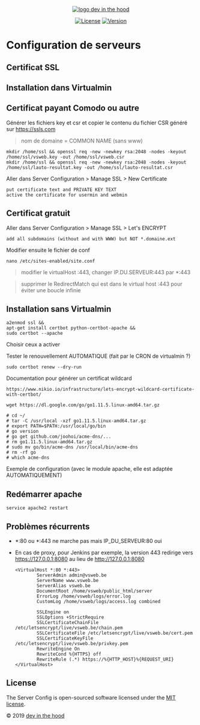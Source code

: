 <p align="center">
    <a href="https://devinthehood.com"><img src="https://github.com/jul6art/slim-skeleton/blob/master/assets/img/logo.png?raw=true" alt="logo dev in the hood"></a>
</p>

<p align="center">
    <a href="https://opensource.org/licenses/MIT" target="_blank"><img src="https://img.shields.io/badge/License-MIT-yellow.svg" alt="License"></a>
    <a href="https://github.com/jul6art/server-config" target="_blank"><img src="https://img.shields.io/static/v1?label=stable&message=v1&color=success" alt="Version"></a>
</p>

Configuration de serveurs
=========================
Certificat SSL
--------------

Installation dans Virtualmin
----------------------------

Certificat payant Comodo ou autre
---------------------------------

Générer les fichiers key et csr et copier le contenu du fichier CSR généré sur https://ssls.com

> nom de domaine = COMMON NAME (sans www)
	
```console
mkdir /home/ssl && openssl req -new -newkey rsa:2048 -nodes -keyout /home/ssl/vsweb.key -out /home/ssl/vsweb.csr
mkdir /home/ssl && openssl req -new -newkey rsa:2048 -nodes -keyout /home/ssl/lauto-resultat.key -out /home/ssl/lauto-resultat.csr
```

Aller dans Server Configuration > Manage SSL > New Certificate

```console
put certificate text and PRIVATE KEY TEXT 
active the certificate for usermin and webmin
```

Certificat gratuit
------------------

Aller dans Server Configuration > Manage SSL > Let's ENCRYPT

```console
add all subdomains (without and with WWW) but NOT *.domaine.ext
```
		
Modifier ensuite le fichier de conf

```console
nano /etc/sites-enabled/site.conf
```
    
> modifier le virtualHost :443, changer IP.DU.SERVEUR:443 par *:443

> supprimer le RedirectMatch qui est dans le virtual host :443
 pour éviter une boucle infinie
 
Installation sans Virtualmin
----------------------------

```console
a2enmod ssl &&
apt-get install certbot python-certbot-apache &&
sudo certbot --apache
```
    
Choisir ceux a activer

Tester le renouvellement AUTOMATIQUE (fait par le CRON de virtualmin ?)

```console
sudo certbot renew --dry-run
```
    
Documentation pour générer un certificat wildcard

    https://www.nikio.io/infrastructure/lets-encrypt-wildcard-certificate-with-certbot/
 
```console
wget https://dl.google.com/go/go1.11.5.linux-amd64.tar.gz

# cd ~/
# tar -C /usr/local -xzf go1.11.5.linux-amd64.tar.gz
# export PATH=$PATH:/usr/local/go/bin
# go version
# go get github.com/joohoi/acme-dns/...
# rm go1.11.5.linux-amd64.tar.gz
# sudo mv go/bin/acme-dns /usr/local/bin/acme-dns
# rm -rf go
# which acme-dns
```   
  
 
Exemple de configuration (avec le module apache, elle est adaptée AUTOMATIQUEMENT)


Redémarrer apache
-----------------

```console
service apache2 restart
```

Problèmes récurrents
--------------------

* *:80 ou *:443 ne marche pas mais IP_DU_SERVEUR:80 oui

* En cas de proxy, pour Jenkins par exemple, la version 443 redirige vers https://127.0.0.1:8080 au lieu de http://127.0.0.1:8080

    ```apacheconfig
    <VirtualHost *:80 *:443>                     						
            ServerAdmin admin@vsweb.be
            ServerName www.vsweb.be
            ServerAlias vsweb.be               					
            DocumentRoot /home/vsweb/public_html/server
            ErrorLog /home/vsweb/logs/error.log
            CustomLog /home/vsweb/logs/access.log combined
            
            SSLEngine on									
            SSLOptions +StrictRequire							
            SSLCertificateChainFile /etc/letsencrypt/live/vsweb.be/chain.pem		
            SSLCertificateFile /etc/letsencrypt/live/vsweb.be/cert.pem		
            SSLCertificateKeyFile /etc/letsencrypt/live/vsweb.be/privkey.pem		
            RewriteEngine On								
            RewriteCond %{HTTPS} off							
            RewriteRule (.*) https://%{HTTP_HOST}%{REQUEST_URI}				
    </VirtualHost>
    ```

License
-------

The Server Config is open-sourced software licensed under the [MIT license](https://opensource.org/licenses/MIT).

&copy; 2019 [dev in the hood](https://devinthehood.com)
